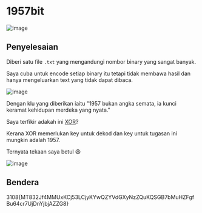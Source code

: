 # 1957bit
![image](https://github.com/6E3372/3108CTF-Writeup/assets/129729880/9664c308-7ac9-44af-88cd-148f4393a42e)

## Penyelesaian
Diberi satu file `.txt` yang mengandungi nombor binary yang sangat banyak.

Saya cuba untuk encode setiap binary itu tetapi tidak membawa hasil dan hanya mengeluarkan text yang tidak dapat dibaca.

![image](https://github.com/6E3372/3108CTF-Writeup/assets/129729880/e1da7949-63fb-4fbc-81dd-d722225cc1a7)

Dengan klu yang diberikan iaitu "1957 bukan angka semata, ia kunci keramat kehidupan merdeka yang nyata."

Saya terfikir adakah ini [XOR](https://en.wikipedia.org/wiki/XOR_cipher)?

Kerana XOR memerlukan key untuk dekod dan key untuk tugasan ini mungkin adalah 1957.

Ternyata tekaan saya betul 😆

![image](https://github.com/6E3372/3108CTF-Writeup/assets/129729880/a5937285-d62c-4eaf-8a1d-4e0a51b8810c)

## Bendera
3108{MT832Jf4MMUxKCj53LCjyKYwQZYVdGXyNzZQuKQSGB7bMuHZFgfBu64cr7UjDnYjbjAZZG8}
